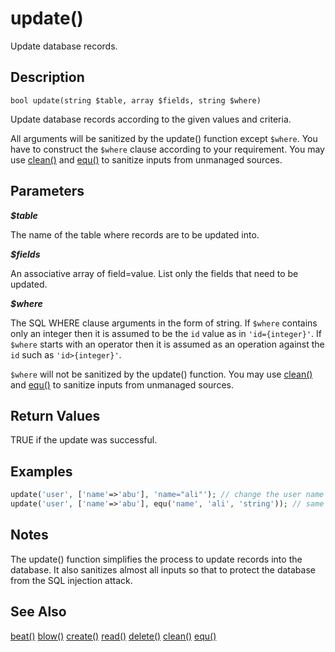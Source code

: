 update()
========

Update database records.

## Description

```
bool update(string $table, array $fields, string $where)
```

Update database records according to the given values and criteria.

All arguments will be sanitized by the update() function except `$where`. You have to construct the `$where` clause according to your requirement. You may use [clean()](clean.md) and [equ()](equ.md) to sanitize inputs from unmanaged sources.

## Parameters

***$table***

The name of the table where records are to be updated into.

***$fields***

An associative array of field=value. List only the fields that need to be updated.

***$where***

The SQL WHERE clause arguments in the form of string. If `$where` contains only an integer then it is assumed to be the `id` value as in `'id={integer}'`. If `$where` starts with an operator then it is assumed as an operation against the `id` such as `'id>{integer}'`.

`$where` will not be sanitized by the update() function. You may use [clean()](clean.md) and [equ()](equ.md) to sanitize inputs from unmanaged sources.

## Return Values

TRUE if the update was successful.

## Examples

```php
update('user', ['name'=>'abu'], 'name="ali"'); // change the user name "ali" to "abu"
update('user', ['name'=>'abu'], equ('name', 'ali', 'string')); // same as above 
```

## Notes

The update() function simplifies the process to update records into the database. It also sanitizes almost all inputs so that to protect the database from the SQL injection attack.

## See Also

[beat()](beat.md)
[blow()](blow.md)
[create()](create.md)
[read()](read.md)
[delete()](delete.md)
[clean()](clean.md)
[equ()](equ.md)
